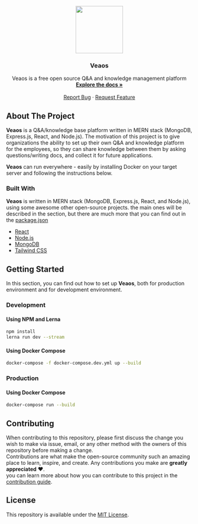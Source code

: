 
<p align="center">
  <img width="128" height="128" src="https://i.imgur.com/RWUpyxw.png">
  <h3 align="center">Veaos</h3>
  <p align="center">
	  Veaos is a free open source Q&A and knowledge management platform
    <br />
    <a href="https://veaos.gitbook.io/veaos"><strong>Explore the docs »</strong></a>
    <br />
    <br />
    <a href="https://github.com/veaos/veaos/issues">Report Bug</a>
    ·
    <a href="https://github.com/veaos/veaos/issues">Request Feature</a>
  </p>
</p>

## About The Project

**Veaos** is a Q&A/knowledge base platform written in MERN stack (MongoDB, Express.js, React, and Node.js). 
The motivation of this project is to give organizations the ability to set up their own Q&A and knowledge platform for the employees, so they can share knowledge between them by asking questions/writing docs, and collect it for future applications.
 
**Veaos** can run everywhere - easily by installing Docker on your target server and following the instructions below.

### Built With

**Veaos** is written in MERN stack (MongoDB, Express.js, React, and Node.js), using some awesome other open-source projects. the main ones will be described in the section, but there are much more that you can find out in the [package.json](https://github.com/veaos/veaos/blob/main/package.json)

* [React](https://reactjs.org)
* [Node.js](https://nodejs.org/en)
* [MongoDB](https://www.mongodb.com)
* [Tailwind CSS](https://tailwindcss.com)


## Getting Started

In this section, you can find out how to set up **Veaos**, both for production environment and for development environment.

### Development

#### Using NPM and Lerna
```bash  
npm install  
lerna run dev --stream  
```

#### Using Docker Compose
```bash  
docker-compose -f docker-compose.dev.yml up --build  
```

### Production

#### Using Docker Compose

```bash  
docker-compose run --build  
```

## Contributing

When contributing to this repository, please first discuss the change you wish to make via issue, email, or any other method with the owners of this repository before making a change.  
Contributions are what make the open-source community such an amazing place to learn, inspire, and create. Any contributions you make are **greatly appreciated** ❤️.  
you can learn more about how you can contribute to this project in the [contribution guide](https://github.com/veaos/veaos/blob/main/CONTRIBUTING.md).

## License
This repository is available under the  [MIT License](https://github.com/veaos/veaos/blob/main/LICENSE).

